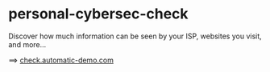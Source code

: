 # personal-cybersec-check

 Discover how much information can be seen by your ISP, websites you visit, and more...

==> [check.automatic-demo.com](https://check.automatic-demo.com/)